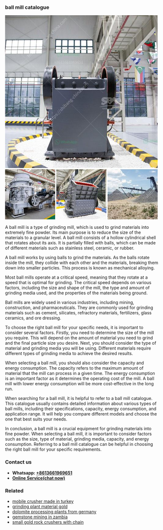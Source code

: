 <h3>ball mill catalogue</h3><img src='1708499189.jpg' alt=''><p>A ball mill is a type of grinding mill, which is used to grind materials into extremely fine powder. Its main purpose is to reduce the size of the materials to a granular level. A ball mill consists of a hollow cylindrical shell that rotates about its axis. It is partially filled with balls, which can be made of different materials such as stainless steel, ceramic, or rubber.</p><p>A ball mill works by using balls to grind the materials. As the balls rotate inside the mill, they collide with each other and the materials, breaking them down into smaller particles. This process is known as mechanical alloying.</p><p>Most ball mills operate at a critical speed, meaning that they rotate at a speed that is optimal for grinding. The critical speed depends on various factors, including the size and shape of the mill, the type and amount of grinding media used, and the properties of the materials being ground.</p><p>Ball mills are widely used in various industries, including mining, construction, and pharmaceuticals. They are commonly used for grinding materials such as cement, silicates, refractory materials, fertilizers, glass ceramics, and ore dressing.</p><p>To choose the right ball mill for your specific needs, it is important to consider several factors. Firstly, you need to determine the size of the mill you require. This will depend on the amount of material you need to grind and the final particle size you desire. Next, you should consider the type of material and grinding media you will be using. Different materials require different types of grinding media to achieve the desired results.</p><p>When selecting a ball mill, you should also consider the capacity and energy consumption. The capacity refers to the maximum amount of material that the mill can process in a given time. The energy consumption is an important factor as it determines the operating cost of the mill. A ball mill with lower energy consumption will be more cost-effective in the long run.</p><p>When searching for a ball mill, it is helpful to refer to a ball mill catalogue. This catalogue usually contains detailed information about various types of ball mills, including their specifications, capacity, energy consumption, and application range. It will help you compare different models and choose the one that best suits your needs.</p><p>In conclusion, a ball mill is a crucial equipment for grinding materials into fine powder. When selecting a ball mill, it is important to consider factors such as the size, type of material, grinding media, capacity, and energy consumption. Referring to a ball mill catalogue can be helpful in choosing the right ball mill for your specific requirements.</p><h3>Contact us</h3><ul><li><strong>Whatsapp:&nbsp;<a href="https://wa.me/8613661969651">+8613661969651</a></strong></li><li><a href="https://swt.shibang-china.com/?git&amp;zhl&amp;ball mill catalogue"><strong>Online Service(chat now)</strong></a></li></ul><h3>Related</h3><ul><li><a href='mobile crusher made in turkey.md'>mobile crusher made in turkey</a></li><li><a href='grinding plant material gold.md'>grinding plant material gold</a></li><li><a href='dolomite processing plants from germany.md'>dolomite processing plants from germany</a></li><li><a href='gemstone mining in zambia.md'>gemstone mining in zambia</a></li><li><a href='small gold rock crushers with chain.md'>small gold rock crushers with chain</a></li></ul>